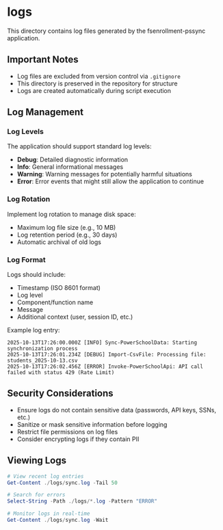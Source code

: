 # logs

This directory contains log files generated by the fsenrollment-pssync application.

## Important Notes

- Log files are excluded from version control via `.gitignore`
- This directory is preserved in the repository for structure
- Logs are created automatically during script execution

## Log Management

### Log Levels

The application should support standard log levels:
- **Debug**: Detailed diagnostic information
- **Info**: General informational messages
- **Warning**: Warning messages for potentially harmful situations
- **Error**: Error events that might still allow the application to continue

### Log Rotation

Implement log rotation to manage disk space:
- Maximum log file size (e.g., 10 MB)
- Log retention period (e.g., 30 days)
- Automatic archival of old logs

### Log Format

Logs should include:
- Timestamp (ISO 8601 format)
- Log level
- Component/function name
- Message
- Additional context (user, session ID, etc.)

Example log entry:
```
2025-10-13T17:26:00.000Z [INFO] Sync-PowerSchoolData: Starting synchronization process
2025-10-13T17:26:01.234Z [DEBUG] Import-CsvFile: Processing file: students_2025-10-13.csv
2025-10-13T17:26:02.456Z [ERROR] Invoke-PowerSchoolApi: API call failed with status 429 (Rate Limit)
```

## Security Considerations

- Ensure logs do not contain sensitive data (passwords, API keys, SSNs, etc.)
- Sanitize or mask sensitive information before logging
- Restrict file permissions on log files
- Consider encrypting logs if they contain PII

## Viewing Logs

```powershell
# View recent log entries
Get-Content ./logs/sync.log -Tail 50

# Search for errors
Select-String -Path ./logs/*.log -Pattern "ERROR"

# Monitor logs in real-time
Get-Content ./logs/sync.log -Wait
```
